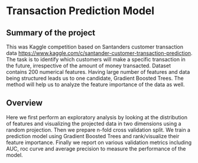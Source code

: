 # Transaction Prediction Model

## Summary of the project

This was Kaggle competition based on Santanders customer transaction data https://www.kaggle.com/c/santander-customer-transaction-prediction. The task is to identify which customers will make a specific transaction in the future, irrespective of the amount of money transacted. Dataset contains 200 numerical features. Having large number of features and data being structured leads us to one candidate, Gradient Boosted Trees. The method will help us to analyze the feature importance of the data as well.

## Overview 

Here we first perform an exploratory analysis by looking at the distribution of features and visualizing the projected data in two dimensions using a random projection. Then we prepare n-fold cross validation split. We train a prediction model using Gradient Boosted Trees and rank/visualize their feature importance. 
Finally we report on various validation metrics including AUC, roc curve and average precision to measure the performance of the model.

